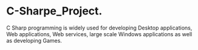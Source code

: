 # C-Sharpe_Project.
C Sharp programming is widely used for developing Desktop applications, Web applications, Web services, large scale Windows applications as well as developing Games.
